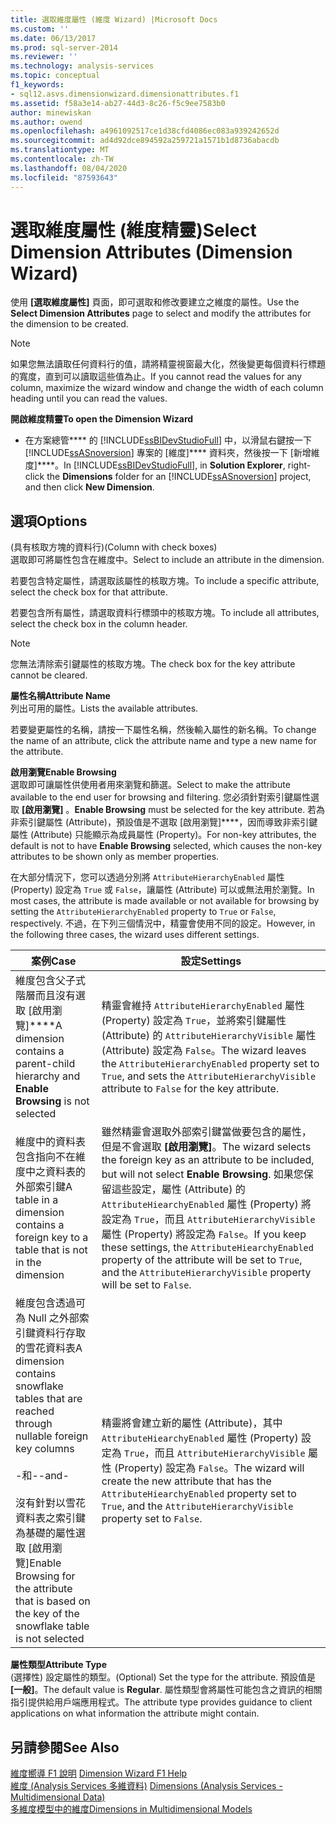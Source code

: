 ```yaml
---
title: 選取維度屬性 (維度 Wizard) |Microsoft Docs
ms.custom: ''
ms.date: 06/13/2017
ms.prod: sql-server-2014
ms.reviewer: ''
ms.technology: analysis-services
ms.topic: conceptual
f1_keywords:
- sql12.asvs.dimensionwizard.dimensionattributes.f1
ms.assetid: f58a3e14-ab27-44d3-8c26-f5c9ee7583b0
author: minewiskan
ms.author: owend
ms.openlocfilehash: a4961092517ce1d38cfd4086ec083a939242652d
ms.sourcegitcommit: ad4d92dce894592a259721a1571b1d8736abacdb
ms.translationtype: MT
ms.contentlocale: zh-TW
ms.lasthandoff: 08/04/2020
ms.locfileid: "87593643"
---
```

# <a name="select-dimension-attributes-dimension-wizard"></a><span data-ttu-id="ad9fe-102">選取維度屬性 (維度精靈)</span><span class="sxs-lookup"><span data-stu-id="ad9fe-102">Select Dimension Attributes (Dimension Wizard)</span></span>
  <span data-ttu-id="ad9fe-103">使用 **[選取維度屬性]** 頁面，即可選取和修改要建立之維度的屬性。</span><span class="sxs-lookup"><span data-stu-id="ad9fe-103">Use the **Select Dimension Attributes** page to select and modify the attributes for the dimension to be created.</span></span>  
  
> [!NOTE]  
>  <span data-ttu-id="ad9fe-104">如果您無法讀取任何資料行的值，請將精靈視窗最大化，然後變更每個資料行標題的寬度，直到可以讀取這些值為止。</span><span class="sxs-lookup"><span data-stu-id="ad9fe-104">If you cannot read the values for any column, maximize the wizard window and change the width of each column heading until you can read the values.</span></span>  
  
 <span data-ttu-id="ad9fe-105">**開啟維度精靈**</span><span class="sxs-lookup"><span data-stu-id="ad9fe-105">**To open the Dimension Wizard**</span></span>  
  
-   <span data-ttu-id="ad9fe-106">在方案總管\*\*\*\* 的 [!INCLUDE[ssBIDevStudioFull](../includes/ssbidevstudiofull-md.md)] 中，以滑鼠右鍵按一下 [!INCLUDE[ssASnoversion](../includes/ssasnoversion-md.md)] 專案的 [維度]\*\*\*\* 資料夾，然後按一下 [新增維度]\*\*\*\*。</span><span class="sxs-lookup"><span data-stu-id="ad9fe-106">In [!INCLUDE[ssBIDevStudioFull](../includes/ssbidevstudiofull-md.md)], in **Solution Explorer**, right-click the **Dimensions** folder for an [!INCLUDE[ssASnoversion](../includes/ssasnoversion-md.md)] project, and then click **New Dimension**.</span></span>  
  
## <a name="options"></a><span data-ttu-id="ad9fe-107">選項</span><span class="sxs-lookup"><span data-stu-id="ad9fe-107">Options</span></span>  
 <span data-ttu-id="ad9fe-108">(具有核取方塊的資料行)</span><span class="sxs-lookup"><span data-stu-id="ad9fe-108">(Column with check boxes)</span></span>  
 <span data-ttu-id="ad9fe-109">選取即可將屬性包含在維度中。</span><span class="sxs-lookup"><span data-stu-id="ad9fe-109">Select to include an attribute in the dimension.</span></span>  
  
 <span data-ttu-id="ad9fe-110">若要包含特定屬性，請選取該屬性的核取方塊。</span><span class="sxs-lookup"><span data-stu-id="ad9fe-110">To include a specific attribute, select the check box for that attribute.</span></span>  
  
 <span data-ttu-id="ad9fe-111">若要包含所有屬性，請選取資料行標頭中的核取方塊。</span><span class="sxs-lookup"><span data-stu-id="ad9fe-111">To include all attributes, select the check box in the column header.</span></span>  
  
> [!NOTE]  
>  <span data-ttu-id="ad9fe-112">您無法清除索引鍵屬性的核取方塊。</span><span class="sxs-lookup"><span data-stu-id="ad9fe-112">The check box for the key attribute cannot be cleared.</span></span>  
  
 <span data-ttu-id="ad9fe-113">**屬性名稱**</span><span class="sxs-lookup"><span data-stu-id="ad9fe-113">**Attribute Name**</span></span>  
 <span data-ttu-id="ad9fe-114">列出可用的屬性。</span><span class="sxs-lookup"><span data-stu-id="ad9fe-114">Lists the available attributes.</span></span>  
  
 <span data-ttu-id="ad9fe-115">若要變更屬性的名稱，請按一下屬性名稱，然後輸入屬性的新名稱。</span><span class="sxs-lookup"><span data-stu-id="ad9fe-115">To change the name of an attribute, click the attribute name and type a new name for the attribute.</span></span>  
  
 <span data-ttu-id="ad9fe-116">**啟用瀏覽**</span><span class="sxs-lookup"><span data-stu-id="ad9fe-116">**Enable Browsing**</span></span>  
 <span data-ttu-id="ad9fe-117">選取即可讓屬性供使用者用來瀏覽和篩選。</span><span class="sxs-lookup"><span data-stu-id="ad9fe-117">Select to make the attribute available to the end user for browsing and filtering.</span></span> <span data-ttu-id="ad9fe-118">您必須針對索引鍵屬性選取 **[啟用瀏覽]** 。</span><span class="sxs-lookup"><span data-stu-id="ad9fe-118">**Enable Browsing** must be selected for the key attribute.</span></span> <span data-ttu-id="ad9fe-119">若為非索引鍵屬性 (Attribute)，預設值是不選取 [啟用瀏覽]\*\*\*\*，因而導致非索引鍵屬性 (Attribute) 只能顯示為成員屬性 (Property)。</span><span class="sxs-lookup"><span data-stu-id="ad9fe-119">For non-key attributes, the default is not to have **Enable Browsing** selected, which causes the non-key attributes to be shown only as member properties.</span></span>  
  
 <span data-ttu-id="ad9fe-120">在大部分情況下，您可以透過分別將 `AttributeHierarchyEnabled` 屬性 (Property) 設定為 `True` 或 `False`，讓屬性 (Attribute) 可以或無法用於瀏覽。</span><span class="sxs-lookup"><span data-stu-id="ad9fe-120">In most cases, the attribute is made available or not available for browsing by setting the `AttributeHierarchyEnabled` property to `True` or `False`, respectively.</span></span> <span data-ttu-id="ad9fe-121">不過，在下列三個情況中，精靈會使用不同的設定。</span><span class="sxs-lookup"><span data-stu-id="ad9fe-121">However, in the following three cases, the wizard uses different settings.</span></span>  
  
|<span data-ttu-id="ad9fe-122">案例</span><span class="sxs-lookup"><span data-stu-id="ad9fe-122">Case</span></span>|<span data-ttu-id="ad9fe-123">設定</span><span class="sxs-lookup"><span data-stu-id="ad9fe-123">Settings</span></span>|  
|----------|--------------|  
|<span data-ttu-id="ad9fe-124">維度包含父子式階層而且沒有選取 [啟用瀏覽]\*\*\*\*</span><span class="sxs-lookup"><span data-stu-id="ad9fe-124">A dimension contains a parent-child hierarchy and **Enable Browsing** is not selected</span></span>|<span data-ttu-id="ad9fe-125">精靈會維持 `AttributeHierarchyEnabled` 屬性 (Property) 設定為 `True`，並將索引鍵屬性 (Attribute) 的 `AttributeHierarchyVisible` 屬性 (Attribute) 設定為 `False`。</span><span class="sxs-lookup"><span data-stu-id="ad9fe-125">The wizard leaves the `AttributeHierarchyEnabled` property set to `True`, and sets the `AttributeHierarchyVisible` attribute to `False` for the key attribute.</span></span>|  
|<span data-ttu-id="ad9fe-126">維度中的資料表包含指向不在維度中之資料表的外部索引鍵</span><span class="sxs-lookup"><span data-stu-id="ad9fe-126">A table in a dimension contains a foreign key to a table that is not in the dimension</span></span>|<span data-ttu-id="ad9fe-127">雖然精靈會選取外部索引鍵當做要包含的屬性，但是不會選取 **[啟用瀏覽]**。</span><span class="sxs-lookup"><span data-stu-id="ad9fe-127">The wizard selects the foreign key as an attribute to be included, but will not select **Enable Browsing**.</span></span> <span data-ttu-id="ad9fe-128">如果您保留這些設定，屬性 (Attribute) 的 `AttributeHiearchyEnabled` 屬性 (Property) 將設定為 `True`，而且 `AttributeHierarchyVisible` 屬性 (Property) 將設定為 `False`。</span><span class="sxs-lookup"><span data-stu-id="ad9fe-128">If you keep these settings, the `AttributeHiearchyEnabled` property of the attribute will be set to `True`, and the `AttributeHierarchyVisible` property will be set to `False`.</span></span>|  
|<span data-ttu-id="ad9fe-129">維度包含透過可為 Null 之外部索引鍵資料行存取的雪花資料表</span><span class="sxs-lookup"><span data-stu-id="ad9fe-129">A dimension contains snowflake tables that are reached through nullable foreign key columns</span></span><br /><br /> <span data-ttu-id="ad9fe-130">-和-</span><span class="sxs-lookup"><span data-stu-id="ad9fe-130">-and-</span></span><br /><br /> <span data-ttu-id="ad9fe-131">沒有針對以雪花資料表之索引鍵為基礎的屬性選取 [啟用瀏覽]</span><span class="sxs-lookup"><span data-stu-id="ad9fe-131">Enable Browsing for the attribute that is based on the key of the snowflake table is not selected</span></span>|<span data-ttu-id="ad9fe-132">精靈將會建立新的屬性 (Attribute)，其中 `AttributeHiearchyEnabled` 屬性 (Property) 設定為 `True`，而且 `AttributeHierarchyVisible` 屬性 (Property) 設定為 `False`。</span><span class="sxs-lookup"><span data-stu-id="ad9fe-132">The wizard will create the new attribute that has the `AttributeHiearchyEnabled` property set to `True`, and the `AttributeHierarchyVisible` property set to `False`.</span></span>|  
  
 <span data-ttu-id="ad9fe-133">**屬性類型**</span><span class="sxs-lookup"><span data-stu-id="ad9fe-133">**Attribute Type**</span></span>  
 <span data-ttu-id="ad9fe-134">(選擇性) 設定屬性的類型。</span><span class="sxs-lookup"><span data-stu-id="ad9fe-134">(Optional) Set the type for the attribute.</span></span> <span data-ttu-id="ad9fe-135">預設值是 **[一般]**。</span><span class="sxs-lookup"><span data-stu-id="ad9fe-135">The default value is **Regular**.</span></span> <span data-ttu-id="ad9fe-136">屬性類型會將屬性可能包含之資訊的相關指引提供給用戶端應用程式。</span><span class="sxs-lookup"><span data-stu-id="ad9fe-136">The attribute type provides guidance to client applications on what information the attribute might contain.</span></span>  
  
## <a name="see-also"></a><span data-ttu-id="ad9fe-137">另請參閱</span><span class="sxs-lookup"><span data-stu-id="ad9fe-137">See Also</span></span>  
 <span data-ttu-id="ad9fe-138">[維度嚮導 F1 說明](dimension-wizard-f1-help.md) </span><span class="sxs-lookup"><span data-stu-id="ad9fe-138">[Dimension Wizard F1 Help](dimension-wizard-f1-help.md) </span></span>  
 <span data-ttu-id="ad9fe-139">[維度 &#40;Analysis Services 多維資料&#41;](multidimensional-models-olap-logical-dimension-objects/dimensions-analysis-services-multidimensional-data.md) </span><span class="sxs-lookup"><span data-stu-id="ad9fe-139">[Dimensions &#40;Analysis Services - Multidimensional Data&#41;](multidimensional-models-olap-logical-dimension-objects/dimensions-analysis-services-multidimensional-data.md) </span></span>  
 [<span data-ttu-id="ad9fe-140">多維度模型中的維度</span><span class="sxs-lookup"><span data-stu-id="ad9fe-140">Dimensions in Multidimensional Models</span></span>](multidimensional-models/dimensions-in-multidimensional-models.md)  
  
  
